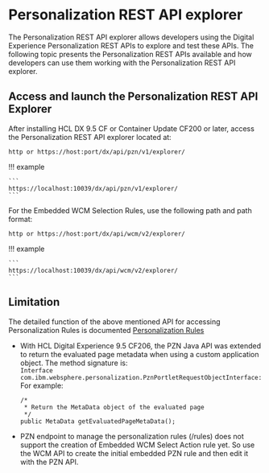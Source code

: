 # Personalization REST API explorer

The Personalization REST API explorer allows developers using the Digital Experience Personalization REST APIs to explore and test these APIs. The following topic presents the Personalization REST APIs available and how developers can use them working with the Personalization REST API explorer.

## Access and launch the Personalization REST API Explorer

After installing HCL DX 9.5 CF or Container Update CF200 or later, access the Personalization REST API explorer located at:

```
http or https://host:port/dx/api/pzn/v1/explorer/
```

!!! example

    ```
    https://localhost:10039/dx/api/pzn/v1/explorer/
    ```

For the Embedded WCM Selection Rules, use the following path and path format:

```
http or https://host:port/dx/api/wcm/v2/explorer/
```

!!! example

    ```
    https://localhost:10039/dx/api/wcm/v2/explorer/
    ```

## Limitation

The detailed function of the above mentioned API for accessing Personalization Rules is documented [Personalization Rules](../pzn_rest_API_explorer/pzn_rules_api/index.md)

-   With HCL Digital Experience 9.5 CF206, the PZN Java API was extended to return the evaluated page metadata when using a custom application object. The method signature is: <br> `Interface com.ibm.websphere.personalization.PznPortletRequestObjectInterface:` <br> For example: <br> 
    ```
    /* 
     * Return the MetaData object of the evaluated page
     */
    public MetaData getEvaluatedPageMetaData();
    ```
-   PZN endpoint to manage the personalization rules (/rules) does not support the creation of Embedded WCM Select Action rule yet. So use the WCM API to create the initial embedded PZN rule and then edit it with the PZN API.
